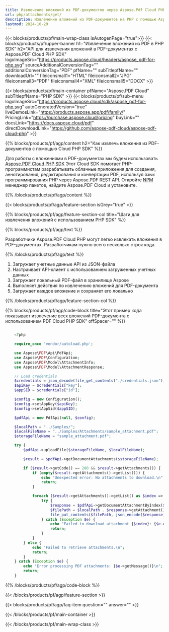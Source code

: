 ```yaml
---
title: Извлечение вложений из PDF-документов через Aspose.Pdf Cloud PHP SDK
url: php/attachments/get/
description: Извлечение вложений из PDF-документов на PHP с помощью Aspose.PDF Cloud. Быстрый доступ к встроенным файлам.
lastmod: 2024-10-29
---
```


{{< blocks/products/pf/main-wrap-class isAutogenPage="true">}}
{{< blocks/products/pf/upper-banner h1="Извлечение вложений из PDF в PHP SDK" h2="API для извлечения вложений в PDF-документах с Aspose.PDF Cloud PHP SDK" logoImageSrc="https://products.aspose.cloud/headers/aspose_pdf-for-php.svg" sourceAdditionalConversionTag="" additionalConversionTag="PDF" pfName="" subTitlepfName="" downloadUrl="" fileiconsmall1="HTML" fileiconsmall2="JPG" fileiconsmall3="PDF" fileiconsmall4="XML" fileiconsmall5="DOCX" >}}

{{< blocks/products/pf/main-container pfName="Aspose.PDF Cloud" subTitlepfName="PHP SDK" >}}
{{< blocks/products/pf/sub-menu logoImageSrc="https://products.aspose.cloud/sdk/aspose_pdf-for-php.svg"
autoGeneratedVersion="true"
liveDemosLink="https://products.aspose.app/pdf/family/" PricingLink="https://purchase.aspose.cloud/pricing" buyLink="" docsLink="https://docs.aspose.cloud/pdf"  directDownloadLink="https://github.com/aspose-pdf-cloud/aspose-pdf-cloud-php" >}}

{{% blocks/products/pf/agp/content h2="Как извлечь вложения из PDF-документов с помощью Cloud PHP SDK" %}}

Для работы с вложениями в PDF-документах мы будем использовать
[Aspose.PDF Cloud PHP SDK](https://products.aspose.cloud/pdf/php/)
Этот Cloud SDK помогает PHP-программистам разрабатывать облачные приложения для создания, аннотирования, редактирования и конвертации PDF, используя язык программирования PHP через Aspose.PDF REST API. Откройте
[NPM](https://www.npmjs.com/package/asposepdfcloud)
менеджер пакетов, найдите Aspose.PDF Cloud и установите.

{{% /blocks/products/pf/agp/content %}}

{{< blocks/products/pf/agp/feature-section isGrey="true" >}}

{{% blocks/products/pf/agp/feature-section-col title="Шаги для извлечения вложений с использованием PHP SDK" %}}

{{% blocks/products/pf/agp/text %}}

Разработчики Aspose.PDF Cloud PHP могут легко извлекать вложения в PDF-документах. Разработчикам нужно всего несколько строк кода.

{{% /blocks/products/pf/agp/text %}}

1. Загружает учетные данные API из JSON-файла
1. Настраивает API-клиент с использованием загруженных учетных данных
1. Загружает локальный PDF-файл в хранилище Aspose
1. Выполняет действия по извлечению вложений для PDF-документа
1. Загружает каждое вложение и сохраняет его локально

{{% /blocks/products/pf/agp/feature-section-col %}}


{{% blocks/products/pf/agp/code-block title="Этот пример кода показывает извлечение всех вложений PDF-документа с использованием PDF Cloud PHP SDK" offSpacer="" %}}

```php

    <?php

    require_once 'vendor/autoload.php';

    use Aspose\PDF\Api\PdfApi;
    use Aspose\PDF\Configuration;
    use Aspose\PDF\Model\AttachmentInfo;
    use Aspose\PDF\Model\AttachmentResponse;

    // Load credentials
    $credentials = json_decode(file_get_contents("./credentials.json"), true);
    $apiKey = $credentials["key"];
    $appSID = $credentials["id"];

    $config = new Configuration();
    $config->setAppKey($apiKey);
    $config->setAppSid($appSID);

    $pdfApi = new PdfApi(null, $config);

    $localPath = "../Samples/";
    $localFileName = "../Samples/Attachments/sample_attachment.pdf";
    $storageFileName = "sample_attachment.pdf";

    try {
        $pdfApi->uploadFile($storageFileName, $localFileName);

        $result = $pdfApi->getDocumentAttachments($storageFileName);

        if ($result->getCode() == 200 && $result->getAttachments()) {
            if (empty($result->getAttachments()->getList())) {
                echo "Unexpected error: No attachments to download.\n";
                return;
            }

            foreach ($result->getAttachments()->getList() as $index => $attachment) {
                try {
                    $response = $pdfApi->getDocumentAttachmentByIndex($storageFileName, $index);
                    $filePath = $localPath . $response->getAttachment()->getName();
                    file_put_contents($filePath, json_encode($response));
                } catch (Exception $e) {
                    echo "Failed to download attachment {$index}: {$e->getMessage()}\n";
                    return;
                }
            }
        } else {
            echo "Failed to retrieve attachments.\n";
            return;
        }
    } catch (Exception $e) {
        echo "Error processing PDF attachments: {$e->getMessage()}\n";
        return;
    }
```

{{% /blocks/products/pf/agp/code-block %}}

{{< /blocks/products/pf/agp/feature-section >}}

{{< blocks/products/pf/agp/faq-item question="" answer="" >}}

{{< /blocks/products/pf/main-container >}}

{{< /blocks/products/pf/main-wrap-class >}}
